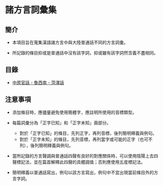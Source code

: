 # 諸方言詞彙集

## 簡介

- 本項目旨在蒐集漢語諸方言中與大陸普通話不同的方言詞彙。

- 所記錄的條目抑或是普通話中沒有該字詞，抑或雖有該字詞然含義不盡相同。

## 目錄

- [中原官話 - 魯西南 - 菏澤話](southwest-lu-vocab.md)

## 注意事項

- 添加條目時，應儘量避免使用簡體字，應註明所使用的音標類型。

- 每篇詞彙分為「正字已知」和「正字未知」兩部分。
  - 對於「正字已知」的條目，先列正字，再列音標，後列簡明釋義與例句。
  - 對於「正字未知」的條目，先列音標，再列當字或可能的正字（也可不列），後列簡明釋義與例句。

- 當所記錄的方言聲調與普通話四聲有良好的對應關係時，可以使用陰陽上去四聲標記法，並在篇首解釋此四聲的具體調值；否則應使用五度標記法。

- 簡明釋義以普通話寫出，例句以該方言寫出，例句中不宜出現當前條目外的方言字詞。

